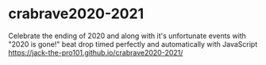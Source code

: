 # crabrave2020-2021

Celebrate the ending of 2020 and along with it's unfortunate events with "2020 is gone!" beat drop timed perfectly and automatically with JavaScript
https://jack-the-pro101.github.io/crabrave2020-2021/
